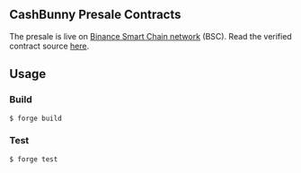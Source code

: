 ##  CashBunny Presale Contracts

The presale is live on [Binance Smart Chain network](https://bscscan.com/) (BSC). Read the verified contract source [here](https://bscscan.com/address/#code).

## Usage

### Build

```shell
$ forge build
```

### Test

```shell
$ forge test
```

